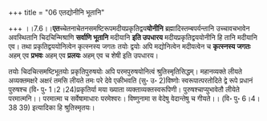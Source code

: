 +++
title = "06 एतद्योनीनि भूतानि"

+++
।।7.6।।**एत**च्चेतनाचेतनसमष्टिरूपमदीयप्रकृतिद्वय**योनीनि**
ब्रह्मादिस्तम्बपर्यन्तानि उच्चावचभावेन अवस्थितानि चिदचिन्मिश्राणि
**सर्वाणि भूतानि** मदीयानि **इति उपधारय** मदीयप्रकृतिद्वययोनीनि हि तानि
मदीयानि एव। तथा प्रकृतिद्वययोनित्वेन कृत्स्नस्य जगतः तयोः द्वयोः अपि
मद्योनित्वेन मदीयत्वेन च **कृत्स्नस्य जगतः** अहम् एव **प्रभवः** अहम् एव
**प्रलयः** अहम् एव च शेषी इति उपधारय।  
  
तयोः चिदचित्समष्टिभूतयोः प्रकृतिपुरुषयोः अपि परमपुरुषयोनित्वं
श्रुतिस्मृतिसिद्धम्। महानव्यक्ते लीयते अव्यक्तमक्षरे अक्षरं तमसि लीयते
तमः परे देवे एकीभवति (सु॰ उ॰ 2)विष्णोः स्वरूपात्परतोदिते द्वे रूपे
प्रधानं पुरुषश्च (वि॰ पु॰ 1।2।24)प्रकृतिर्या मया ख्याता
व्यक्ताव्यक्तस्वरूपिणी। पुरुषश्चाप्युभावेतौ लीयेते परमात्मनि।। परमात्मा च
सर्वेषामाधारः परमेश्वरः। विष्णुनामा स वेदेषु वेदान्तेषु च गीयते।। (वि॰
पु॰ 6।4।38 39) इत्यादिका हि श्रुतिस्मृतयः।
